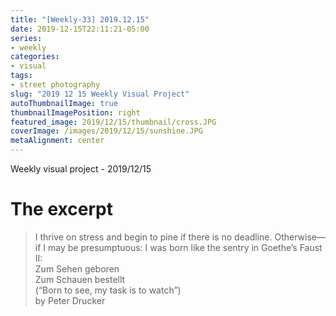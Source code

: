 ```yaml
---
title: "[Weekly-33] 2019.12.15"
date: 2019-12-15T22:11:21-05:00
series:
- weekly
categories:
- visual
tags:
- street photography
slug: "2019 12 15 Weekly Visual Project"
autoThumbnailImage: true
thumbnailImagePosition: right
featured_image: 2019/12/15/thumbnail/cross.JPG
coverImage: /images/2019/12/15/sunshine.JPG
metaAlignment: center
---
```


Weekly visual project - 2019/12/15
<!--more-->

# The excerpt
>I thrive on stress and begin to pine if there is no deadline. Otherwise—if I may be presumptuous: I was born like the sentry in Goethe’s Faust II:   
Zum Sehen geboren   
Zum Schauen bestellt   
(“Born to see, my task is to watch”)   
by Peter Drucker